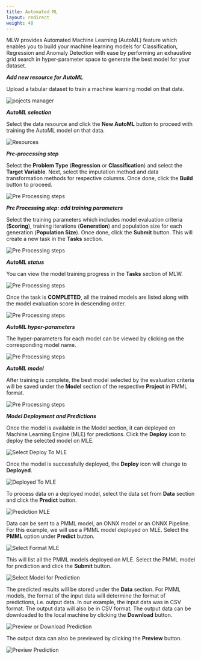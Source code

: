 ```yaml
---
title: Automated ML
layout: redirect
weight: 40
---
```


MLW provides Automated Machine Learning (AutoML) feature which enables you to build your machine learning models for Classification, Regression and Anomaly Detection with ease by performing an exhaustive grid search in hyper-parameter space to generate the best model for your dataset.

***Add new resource for AutoML***

Upload a tabular dataset to train a machine learning model on that data.

![pojects manager](/images/zementis/mlw-app-resource-adm.png)

***AutoML selection***

Select the data resource and click the **New AutoML** button to proceed with training the AutoML model on that data.

![Resources](/images/zementis/mlw-app-automl-select.png)

***Pre-processing step***

Select the **Problem Type** (**Regression** or **Classification**) and select the **Target Variable**. Next, select the imputation method and data transformation methods for respective columns. Once done, click the **Build** button to proceed.

![Pre Processing steps](/images/zementis/mlw-app-automl-pre.png)

***Pre Processing step: add training parameters***

Select the training parameters which includes model evaluation criteria (**Scoring**), training iterations (**Generation**) and population size for each generation (**Population Size**). Once done, click the **Submit** button. This will create a new task in the **Tasks** section.

![Pre Processing steps](/images/zementis/mlw-app-automl-trainparam.png)

***AutoML status***

You can view the model training progress in the **Tasks** section of MLW.

![Pre Processing steps](/images/zementis/mlw-app-automl-start.png)

Once the task is **COMPLETED**, all the trained models are listed along with the model evaluation score in descending order.

![Pre Processing steps](/images/zementis/mlw-app-automl-complete.png)

***AutoML hyper-parameters***

The hyper-parameters for each model can be viewed by clicking on the corresponding model name.

![Pre Processing steps](/images/zementis/mlw-app-automl-hyper.png)

***AutoML model***

After training is complete, the best model selected by the evaluation criteria will be saved under the **Model** section of the respective **Project** in PMML format.

![Pre Processing steps](/images/zementis/mlw-app-automl-model.png)

***Model Deployment and Predictions***

Once the model is available in the Model section, it can deployed on Machine Learning Engine (MLE) for predictions. Click the **Deploy** icon to deploy the selected model on MLE.

![Select Deploy To MLE](/images/zementis/mlw-app-automl-deploy-2-1.png)

Once the model is successfully deployed, the **Deploy** icon will change to **Deployed**.

![Deployed To MLE](/images/zementis/mlw-app-automl-deploy-3-1.png)

To process data on a deployed model, select the data set from **Data** section and click the **Predict** button.

![Prediction MLE](/images/zementis/mlw-app-automl-deploy-4.png)

Data can be sent to a PMML model, an ONNX model or an ONNX Pipeline. For this example, we will use a PMML model deployed on MLE. Select the **PMML** option under **Predict** button.

![Select Format MLE](/images/zementis/mlw-app-automl-deploy-5.png)

This will list all the PMML models deployed on MLE. Select the PMML model for prediction and click the **Submit** button.

![Select Model for Prediction](/images/zementis/mlw-app-automl-deploy-6.png)

The predicted results will be stored under the **Data** section. For PMML models, the format of the input data will determine the format of predictions, i.e. output data. In our example, the input data was in CSV format. The output data will also be in CSV format. The output data can be downloaded to the local machine by clicking the **Download** button.

![Preview or Download Prediction](/images/zementis/mlw-app-automl-deploy-7.png)

The output data can also be previewed by clicking the **Preview** button.

![Preview Prediction](/images/zementis/mlw-app-automl-deploy-8.png)
